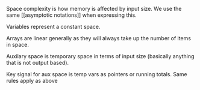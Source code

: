 Space complexity is how memory is affected by input size. We use the same [[asymptotic notations]] when expressing this.

Variables represent a constant space.

Arrays are linear generally as they will always take up the number of items in space.

Auxilary space is temporary space in terms of input size (basically anything that is not output based).

Key signal for aux space is temp vars as pointers or running totals. Same rules apply as above
